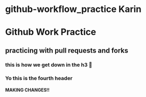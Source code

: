 # github-workflow_practice Karin

# Github Work Practice

## practicing with pull requests and forks

### this is how we get down in the h3 👯

### Yo this is the fourth header

#### MAKING CHANGES!!

